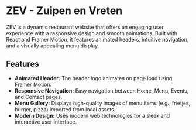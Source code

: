 # ZEV - Zuipen en Vreten

ZEV is a dynamic restaurant website that offers an engaging user experience with a responsive design and smooth animations. Built with React and Framer Motion, it features animated headers, intuitive navigation, and a visually appealing menu display.

## Features

- **Animated Header:** The header logo animates on page load using Framer Motion.
- **Responsive Navigation:** Easy navigation between Home, Menu, Events, and Contact pages.
- **Menu Gallery:** Displays high-quality images of menu items (e.g., frietjes, burger, pizza) imported from local assets.
- **Modern Design:** Uses modern web technologies for a sleek and interactive user interface.
